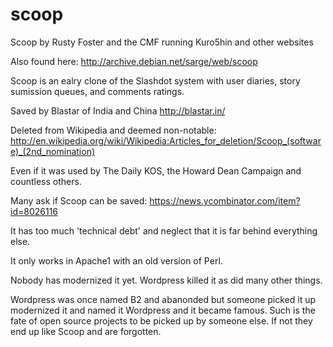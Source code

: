scoop
=====

Scoop by Rusty Foster and the CMF running Kuro5hin and other websites

Also found here:
http://archive.debian.net/sarge/web/scoop

Scoop is an ealry clone of the Slashdot system with user diaries, story sumission queues, and comments ratings.

Saved by Blastar of India and China http://blastar.in/

Deleted from Wikipedia and deemed non-notable:
http://en.wikipedia.org/wiki/Wikipedia:Articles_for_deletion/Scoop_(software)_(2nd_nomination)

Even if it was used by The Daily KOS, the Howard Dean Campaign and countless others.

Many ask if Scoop can be saved:
https://news.ycombinator.com/item?id=8026116

It has too much 'technical debt' and neglect that it is far behind everything else.

It only works in Apache1 with an old version of Perl.

Nobody has modernized it yet. Wordpress killed it as did many other things.

Wordpress was once named B2 and abanonded but someone picked it up modernized it and named it Wordpress and it became famous. Such is the fate of open source projects to be picked up by someone else. If not they end up like Scoop and are forgotten.
